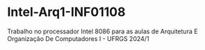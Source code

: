 # Intel-Arq1-INF01108
Trabalho no processador Intel 8086 para as aulas de Arquitetura E Organização De Computadores I - UFRGS 2024/1
